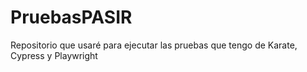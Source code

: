 # PruebasPASIR
Repositorio que usaré para ejecutar las pruebas que tengo de Karate, Cypress y Playwright

